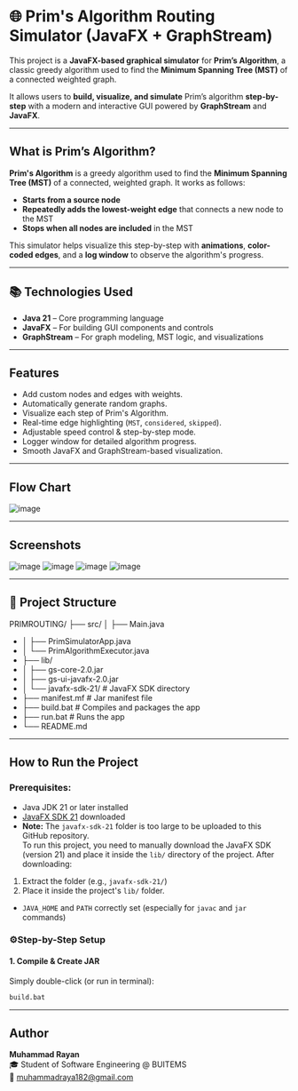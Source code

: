 # 🌐 Prim's Algorithm Routing Simulator (JavaFX + GraphStream)

This project is a **JavaFX-based graphical simulator** for **Prim’s Algorithm**, a classic greedy algorithm used to find the **Minimum Spanning Tree (MST)** of a connected weighted graph.

It allows users to **build, visualize, and simulate** Prim’s algorithm **step-by-step** with a modern and interactive GUI powered by **GraphStream** and **JavaFX**.

---
## What is Prim’s Algorithm?

**Prim's Algorithm** is a greedy algorithm used to find the **Minimum Spanning Tree (MST)** of a connected, weighted graph. It works as follows:

- **Starts from a source node**
- **Repeatedly adds the lowest-weight edge** that connects a new node to the MST
- **Stops when all nodes are included** in the MST

This simulator helps visualize this step-by-step with **animations**, **color-coded edges**, and a **log window** to observe the algorithm's progress.

---
## 📚 Technologies Used

- **Java 21** – Core programming language
- **JavaFX** – For building GUI components and controls
- **GraphStream** – For graph modeling, MST logic, and visualizations
---
## Features

- Add custom nodes and edges with weights.
- Automatically generate random graphs.
- Visualize each step of Prim's Algorithm.
- Real-time edge highlighting (`MST`, `considered`, `skipped`).
- Adjustable speed control & step-by-step mode.
- Logger window for detailed algorithm progress.
- Smooth JavaFX and GraphStream-based visualization.
---
## Flow Chart
![image](https://github.com/user-attachments/assets/6796d92e-a626-4967-b572-6fb7cdcef095)

---

## Screenshots

![image](https://github.com/user-attachments/assets/2eb0f455-5493-4dc0-8f35-b687a4f7d3ee)
![image](https://github.com/user-attachments/assets/40bdfd6e-3a1d-4eb1-8fe9-4e117d2df17f)
![image](https://github.com/user-attachments/assets/bf8c196b-6129-4353-8148-506c4923a1bc)
![image](https://github.com/user-attachments/assets/8eb4359a-80ca-4594-9391-bbe427c3fde8)

---
## 📁 Project Structure
PRIMROUTING/
├── src/
│ ├── Main.java
- │ ├── PrimSimulatorApp.java
- │ └── PrimAlgorithmExecutor.java
- ├── lib/
- │ ├── gs-core-2.0.jar
- │ ├── gs-ui-javafx-2.0.jar
- │ └── javafx-sdk-21/ # JavaFX SDK directory
- ├── manifest.mf # Jar manifest file
- ├── build.bat # Compiles and packages the app
- ├── run.bat # Runs the app
- └── README.md


---

## How to Run the Project

### Prerequisites:

- Java JDK 21 or later installed
- [JavaFX SDK 21](https://gluonhq.com/products/javafx/) downloaded
- **Note:** The `javafx-sdk-21` folder is too large to be uploaded to this GitHub repository.  
To run this project, you need to manually download the JavaFX SDK (version 21) and place it inside the `lib/` directory of the project.
After downloading:
1. Extract the folder (e.g., `javafx-sdk-21/`)
2. Place it inside the project's `lib/` folder.
- `JAVA_HOME` and `PATH` correctly set (especially for `javac` and `jar` commands)

### ⚙Step-by-Step Setup

#### 1. Compile & Create JAR

Simply double-click (or run in terminal):

```bash
build.bat
```
---

## Author

**Muhammad Rayan**  
🎓 Student of Software Engineering @ BUITEMS  
📧 [muhammadraya182@gmail.com](mailto:muhammadraya182@gmail.com)
